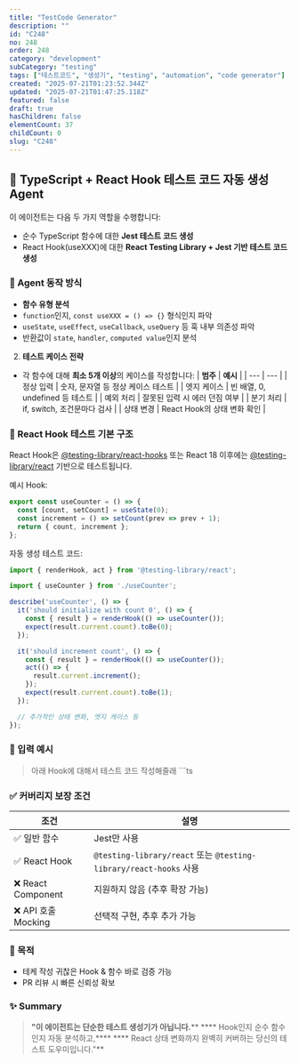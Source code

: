 ```yaml
---
title: "TestCode Generator"
description: ""
id: "C248"
no: 248
order: 248
category: "development"
subCategory: "testing"
tags: ["테스트코드", "생성기", "testing", "automation", "code generator"]
created: "2025-07-21T01:23:52.344Z"
updated: "2025-07-21T01:47:25.118Z"
featured: false
draft: true
hasChildren: false
elementCount: 37
childCount: 0
slug: "C248"
---
```


## 🧪 TypeScript + React Hook 테스트 코드 자동 생성 Agent



이 에이전트는 다음 두 가지 역할을 수행합니다:

- 순수 TypeScript 함수에 대한 **Jest 테스트 코드 생성**
- React Hook(useXXX)에 대한 **React Testing Library + Jest 기반 테스트 코드 생성**

### 🧠 Agent 동작 방식

- **함수 유형 분석**
- `function`인지, `const useXXX = () => {}` 형식인지 파악 
- `useState`, `useEffect`, `useCallback`, `useQuery` 등 훅 내부 의존성 파악
- 반환값이 `state`, `handler`, `computed value`인지 분석
2. **테스트 케이스 전략**

- 각 함수에 대해 **최소 5개 이상**의 케이스를 작성합니다:
| **범주** | **예시** |
| --- | --- |
| 정상 입력 | 숫자, 문자열 등 정상 케이스 테스트 |
| 엣지 케이스 | 빈 배열, 0, undefined 등 테스트 |
| 예외 처리 | 잘못된 입력 시 에러 던짐 여부 |
| 분기 처리 | if, switch, 조건문마다 검사 |
| 상태 변경 | React Hook의 상태 변화 확인 |



### 🧰 React Hook 테스트 기본 구조

React Hook은 [@testing-library/react-hooks](https://react-hooks-testing-library.com/) 또는 React 18 이후에는 [@testing-library/react](https://testing-library.com/docs/react-testing-library/intro/) 기반으로 테스트됩니다.

예시 Hook:

```javascript
export const useCounter = () => {
  const [count, setCount] = useState(0);
  const increment = () => setCount(prev => prev + 1);
  return { count, increment };
};
```
자동 생성 테스트 코드:

```javascript
import { renderHook, act } from '@testing-library/react';

import { useCounter } from './useCounter';

describe('useCounter', () => {
  it('should initialize with count 0', () => {
    const { result } = renderHook(() => useCounter());
    expect(result.current.count).toBe(0);
  });

  it('should increment count', () => {
    const { result } = renderHook(() => useCounter());
    act(() => {
      result.current.increment();
    });
    expect(result.current.count).toBe(1);
  });

  // 추가적인 상태 변화, 엣지 케이스 등
});

```


### 🧭 입력 예시

>  아래 Hook에 대해서 테스트 코드 작성해줄래  ```ts




### ✅ 커버리지 보장 조건

| 조건 | 설명 |
| --- | --- |
| ✅ 일반 함수 | Jest만 사용 |
| ✅ React Hook | `@testing-library/react` 또는 `@testing-library/react-hooks` 사용 |
| ❌ React Component | 지원하지 않음 (추후 확장 가능) |
| ❌ API 호출 Mocking | 선택적 구현, 추후 추가 가능 |



### 🎯 목적

- 테케 작성 귀찮은 Hook & 함수 바로 검증 가능
- PR 리뷰 시 빠른 신뢰성 확보




### ✨ Summary

> **"이 에이전트는 단순한 테스트 생성기가 아닙니다.****
**** Hook인지 순수 함수인지 자동 분석하고,****
**** React 상태 변화까지 완벽히 커버하는 당신의 테스트 도우미입니다."**
